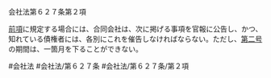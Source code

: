 会社法第６２７条第２項

[前項](会社法＿＿＿＿第６２７条第１項)に規定する場合には、合同会社は、次に掲げる事項を官報に公告し、かつ、知れている債権者には、各別にこれを催告しなければならない。ただし、[第二号](会社法＿＿＿＿第６２７条第２項第２号)の期間は、一箇月を下ることができない。

#会社法
#会社法/第６２７条
#会社法/第６２７条/第２項
